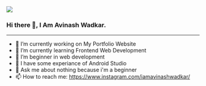 <img src= "https://1.bp.blogspot.com/-jHN95zK10p4/YA97lQPBwxI/AAAAAAAACLY/oG8q7_w9P98EXPk_uNaNVLRvgo5oUE_rACLcBGAsYHQ/s16000/Red%2BOrange%2BBrushstroke%2BModern%2BArtisan%2BWellness%2Band%2BSports%2BX-Frame%2BBanner.png">


### Hi there 👋, I Am Avinash Wadkar.
<hr>

- 🔭 I’m currently working on My Portfolio Website
- 🌱 I’m currently learning Frontend Web Development
- 👯 I’m beginner in web development
- 🤔 I have some experiance of Android Studio
- 💬 Ask me about nothing because i'm a beginner
- 📫 How to reach me: https://www.instagram.com/iamavinashwadkar/

